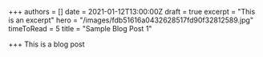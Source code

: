 +++
authors = []
date = 2021-01-12T13:00:00Z
draft = true
excerpt = "This is an excerpt"
hero = "/images/fdb51616a0432628517fd90f32812589.jpg"
timeToRead = 5
title = "Sample Blog Post 1"

+++
This is a blog post